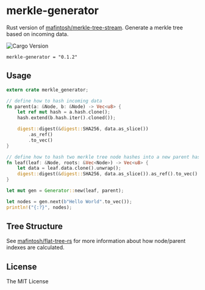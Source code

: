 # merkle-generator

Rust version of [mafintosh/merkle-tree-stream](https://github.com/mafintosh/merkle-tree-stream). Generate a merkle tree based on incoming data.

![Cargo Version](https://img.shields.io/crates/v/merkle-generator.svg)

```
merkle-generator = "0.1.2"
```

## Usage

```rust
extern crate merkle_generator;

// define how to hash incoming data
fn parent(a: &Node, b: &Node) -> Vec<u8> {
    let ref mut hash = a.hash.clone();
    hash.extend(b.hash.iter().cloned());

    digest::digest(&digest::SHA256, data.as_slice())
        .as_ref()
        .to_vec()
}

// define how to hash two merkle tree node hashes into a new parent hash
fn leaf(leaf: &Node, roots: &Vec<Node>) -> Vec<u8> {
    let data = leaf.data.clone().unwrap();
    digest::digest(&digest::SHA256, data.as_slice()).as_ref().to_vec()
}

let mut gen = Generator::new(leaf, parent);

let nodes = gen.next(b"Hello World".to_vec());
println!("{:?}", nodes);
```

## Tree Structure

See [mafintosh/flat-tree-rs](https://github.com/mafintosh/flat-tree-rs) for more information about how node/parent indexes are calculated.

## License

The MIT License
